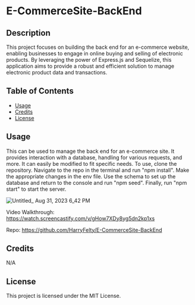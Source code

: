 # E-CommerceSite-BackEnd

## Description

This project focuses on building the back end for an e-commerce website, enabling businesses to engage in online buying and selling of electronic products. By leveraging the power of Express.js and Sequelize, this application aims to provide a robust and efficient solution to manage electronic product data and transactions.

## Table of Contents

- [Usage](#usage)
- [Credits](#credits)
- [License](#license)

## Usage

This can be used to manage the back end for an e-commerce site. It provides interaction with a database, handling for various requests, and more. It can easily be modified to fit specific needs. To use, clone the repository. Navigate to the repo in the terminal and run "npm install". Make the appropriate changes in the env file. Use the schema to set up the database and return to the console and run "npm seed". Finally, run "npm start" to start the server.

![Untitled_ Aug 31, 2023 6_42 PM](https://github.com/HarryFelty/E-CommerceSite-BackEnd/assets/125701349/f079b08f-ee95-4669-88cf-d610b58effb2)

Video Walkthrough: https://watch.screencastify.com/v/gHow7XDy8yg5dn2kp1xs

Repo: https://github.com/HarryFelty/E-CommerceSite-BackEnd

## Credits

N/A

## License

This project is licensed under the MIT License.
